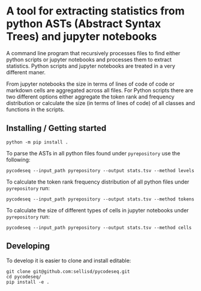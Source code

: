 # A tool for extracting statistics from python ASTs (Abstract Syntax Trees) and jupyter notebooks

A command line program that recursively processes files to find either python scripts or jupyter notebooks and processes them to extract statistics. Python scripts and jupyter notebooks are treated in a very different maner.

From jupyter notebooks the size in terms of lines of code of code or markdown cells are aggregated across all files. For Python scripts there are two different options either aggregate the token rank and frequency distribution or calculate the size (in terms of lines of code) of all classes and functions in the scripts.

## Installing / Getting started

```shell
python -m pip install .
```

To parse the ASTs in all python files found under `pyrepository` use the following:

```shell
pycodeseq --input_path pyrepository --output stats.tsv --method levels
```

To calculate the token rank frequency distribution of all python files under `pyrepository` run:

```shell
pycodeseq --input_path pyrepository --output stats.tsv --method tokens
```

To calculate the size of different types of cells in jupyter notebooks under `pyrepository` run:

```shell
pycodeseq --input_path pyrepository --output stats.tsv --method cells
```

## Developing

To develop it is easier to clone and install editable:

```shell
git clone git@github.com:sellisd/pycodeseq.git
cd pycodeseq/
pip install -e .
```
